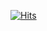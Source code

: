 

 
    
[![Hits](https://hits.seeyoufarm.com/api/count/incr/badge.svg?url=https%3A%2F%2Fgithub.com%2Fgayeob7877&count_bg=%23E9B4DF&title_bg=%23555555&icon=github.svg&icon_color=%23FFFFFF&title=hits&edge_flat=false)](https://hits.seeyoufarm.com)


